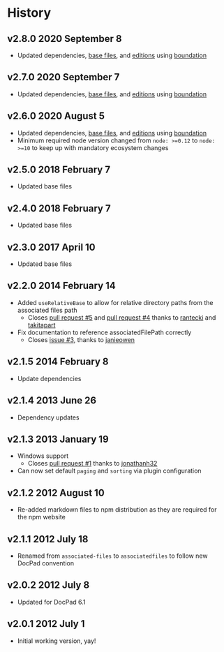 # History

## v2.8.0 2020 September 8

-   Updated dependencies, [base files](https://github.com/bevry/base), and [editions](https://editions.bevry.me) using [boundation](https://github.com/bevry/boundation)

## v2.7.0 2020 September 7

-   Updated dependencies, [base files](https://github.com/bevry/base), and [editions](https://editions.bevry.me) using [boundation](https://github.com/bevry/boundation)

## v2.6.0 2020 August 5

-   Updated dependencies, [base files](https://github.com/bevry/base), and [editions](https://editions.bevry.me) using [boundation](https://github.com/bevry/boundation)
-   Minimum required node version changed from `node: >=0.12` to `node: >=10` to keep up with mandatory ecosystem changes

## v2.5.0 2018 February 7

-   Updated base files

## v2.4.0 2018 February 7

-   Updated base files

## v2.3.0 2017 April 10

-   Updated base files

## v2.2.0 2014 February 14

-   Added `useRelativeBase` to allow for relative directory paths from the associated files path
    -   Closes [pull request #5](https://github.com/docpad/docpad-plugin-associatedfiles/pull/5) and [pull request #4](https://github.com/docpad/docpad-plugin-associatedfiles/pull/4) thanks to [rantecki](https://github.com/rantecki) and [takitapart](https://github.com/takitapart)
-   Fix documentation to reference associatedFilePath correctly
    -   Closes [issue #3](https://github.com/docpad/docpad-plugin-associatedfiles/issues/3), thanks to [janieowen](https://github.com/jamieowen)

## v2.1.5 2014 February 8

-   Update dependencies

## v2.1.4 2013 June 26

-   Dependency updates

## v2.1.3 2013 January 19

-   Windows support
    -   Closes [pull request #1](https://github.com/docpad/docpad-plugin-associatedfiles/pull/1) thanks to [jonathanh32](https://github.com/jonathanh32)
-   Can now set default `paging` and `sorting` via plugin configuration

## v2.1.2 2012 August 10

-   Re-added markdown files to npm distribution as they are required for the npm website

## v2.1.1 2012 July 18

-   Renamed from `associated-files` to `associatedfiles` to follow new DocPad convention

## v2.0.2 2012 July 8

-   Updated for DocPad 6.1

## v2.0.1 2012 July 1

-   Initial working version, yay!
